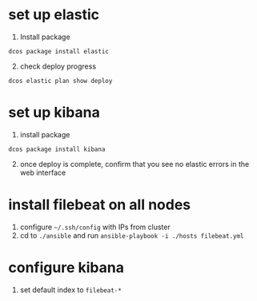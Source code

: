 # set up elastic

1. Install package
```
dcos package install elastic
```
2. check deploy progress
```
dcos elastic plan show deploy
```

# set up kibana
1. install package
```
dcos package install kibana
```
2. once deploy is complete, confirm that you see no elastic errors in the web interface

# install filebeat on all nodes
1. configure `~/.ssh/config` with IPs from cluster
2. cd to `./ansible` and run `ansible-playbook -i ./hosts filebeat.yml`

# configure kibana
1. set default index to `filebeat-*`

